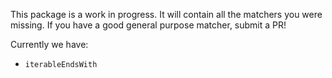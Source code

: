 This package is a work in progress.
It will contain all the matchers you were missing.
If you have a good general purpose matcher, submit a PR!

Currently we have:

- `iterableEndsWith`
